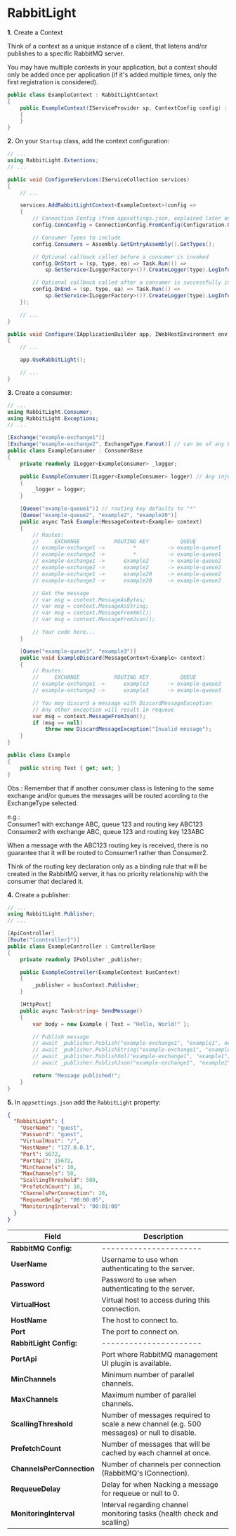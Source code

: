 # RabbitLight

**1.** Create a Context

Think of a context as a unique instance of a client, that listens and/or publishes to a specific RabbitMQ server.

You may have multiple contexts in your application, but a context should only be added once per application (if it's added multiple times, only the first registration is considered).

```csharp
public class ExampleContext : RabbitLightContext
{
    public ExampleContext(IServiceProvider sp, ContextConfig config) : base(sp, config)
    {
    }
}
```

**2.** On your `Startup` class, add the context configuration:

```csharp
// ...
using RabbitLight.Extentions;
// ...

public void ConfigureServices(IServiceCollection services)
{
    // ...

    services.AddRabbitLightContext<ExampleContext>(config =>
    {
        // Connection Config (from appsettings.json, explained later on this README.md)
        config.ConnConfig = ConnectionConfig.FromConfig(Configuration.GetSection("RabbitLight"));

        // Consumer Types to include
        config.Consumers = Assembly.GetEntryAssembly().GetTypes();

        // Optional callback called before a consumer is invoked
        config.OnStart = (sp, type, ea) => Task.Run(() =>
            sp.GetService<ILoggerFactory>()?.CreateLogger(type).LogInformation($"\r\nSTARTING {type.Name}: {ea.DeliveryTag}\r\n"));

        // Optional callback called after a consumer is successfully invoked
        config.OnEnd = (sp, type, ea) => Task.Run(() =>
            sp.GetService<ILoggerFactory>()?.CreateLogger(type).LogInformation($"\r\nENDING {type.Name}: {ea.DeliveryTag}\r\n"));
    });

    // ...
}

public void Configure(IApplicationBuilder app, IWebHostEnvironment env)
{
    // ...

    app.UseRabbitLight();

    // ...
}
```

**3.** Create a consumer:

```csharp
// ...
using RabbitLight.Consumer;
using RabbitLight.Exceptions;
// ...

[Exchange("example-exchange1")]
[Exchange("example-exchange2", ExchangeType.Fanout)] // can be of any ExchangeType accepted by RabbitMQ
public class ExampleConsumer : ConsumerBase
{
    private readonly ILogger<ExampleConsumer> _logger;

    public ExampleConsumer(ILogger<ExampleConsumer> logger) // Any injected services
    {
        _logger = logger;
    }

    [Queue("example-queue1")] // routing key defaults to "*"
    [Queue("example-queue2", "example2", "example20")]
    public async Task Example(MessageContext<Example> context)
    {
        // Routes:
        //     EXCHANGE           ROUTING KEY          QUEUE
        // example-exchange1 ->         *          -> example-queue1
        // example-exchange2 ->         *          -> example-queue1
        // example-exchange1 ->      example2      -> example-queue2
        // example-exchange2 ->      example2      -> example-queue2
        // example-exchange1 ->      example20     -> example-queue2
        // example-exchange2 ->      example20     -> example-queue2

        // Get the message
        // var msg = context.MessageAsBytes;
        // var msg = context.MessageAsString;
        // var msg = context.MessageFromXml();
        // var msg = context.MessageFromJson();

        // Your code here...
    }

    [Queue("example-queue3", "example3")]
    public void ExampleDiscard(MessageContext<Example> context)
    {
        // Routes:
        //     EXCHANGE           ROUTING KEY          QUEUE
        // example-exchange1 ->      example3      -> example-queue3
        // example-exchange2 ->      example3      -> example-queue3

        // You may discard a message with DiscardMessageException
        // Any other exception will result in requeue
        var msg = context.MessageFromJson();
        if (msg == null)
            throw new DiscardMessageException("Invalid message");
    }
}

public class Example
{
    public string Text { get; set; }
}
```

Obs.: Remember that if another consumer class is listening to the same exchange and/or queues the messages will be routed acording to the ExchangeType selected.

e.g.:\
Consumer1 with exchange ABC, queue 123 and routing key ABC123\
Consumer2 with exchange ABC, queue 123 and routing key 123ABC

When a message with the ABC123 routing key is received, there is no guarantee that it will be routed to Consumer1 rather than Consumer2.

Think of the routing key declaration only as a binding rule that will be created in the RabbitMQ server, it has no priority relationship with the consumer that declared it.


**4.** Create a publisher:

```csharp
// ...
using RabbitLight.Publisher;
// ...

[ApiController]
[Route("[controller]")]
public class ExampleController : ControllerBase
{
    private readonly IPublisher _publisher;

    public ExampleController(ExampleContext busContext)
    {
        _publisher = busContext.Publisher;
    }

    [HttpPost]
    public async Task<string> SendMessage()
    {
        var body = new Example { Text = "Hello, World!" };

        // Publish message
        // await _publisher.Publish("example-exchange1", "example1", new byte[] { });
        // await _publisher.PublishString("example-exchange1", "example1", "Example");
        // await _publisher.PublishXml("example-exchange1", "example1", body);
        // await _publisher.PublishJson("example-exchange1", "example1", body);

        return "Message published!";
    }
}
```

**5.** In `appsettings.json` add the `RabbitLight` property:

```json
{
  "RabbitLight": {
    "UserName": "guest",
    "Password": "guest",
    "VirtualHost": "/",
    "HostName": "127.0.0.1",
    "Port": 5672,
    "PortApi": 15672,
    "MinChannels": 10,
    "MaxChannels": 50,
    "ScallingThreshold": 500,
    "PrefetchCount": 10,
    "ChannelsPerConnection": 20,
    "RequeueDelay": "00:00:05",
    "MonitoringInterval": "00:01:00"
  }
}
```

| Field | Description |
| ----- | ----------- |
| **RabbitMQ Config:** | ---------------------- |
| **UserName** | Username to use when authenticating to the server. |
| **Password** | Password to use when authenticating to the server. |
| **VirtualHost** | Virtual host to access during this connection. |
| **HostName** | The host to connect to. |
| **Port** | The port to connect on. |
| **RabbitLight Config:** | ---------------------- |
| **PortApi** | Port where RabbitMQ management UI plugin is available. |
| **MinChannels** | Minimum number of parallel channels. |
| **MaxChannels** | Maximum number of parallel channels. |
| **ScallingThreshold** | Number of messages required to scale a new channel (e.g. 500 messages) or null to disable. |
| **PrefetchCount** | Number of messages that will be cached by each channel at once. |
| **ChannelsPerConnection** | Number of channels per connection (RabbitMQ's IConnection). |
| **RequeueDelay** | Delay for when Nacking a message for requeue or null to 0. |
| **MonitoringInterval** | Interval regarding channel monitoring tasks (health check and scalling) |
